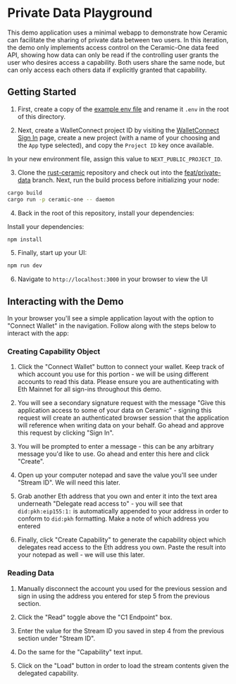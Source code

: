 # Private Data Playground

This demo application uses a minimal webapp to demonstrate how Ceramic can facilitate the sharing of private data between two users. In this iteration, the demo only implements access control on the Ceramic-One data feed API, showing how data can only be read if the controlling user grants the user who desires access a capability. Both users share the same node, but can only access each others data if explicitly granted that capability.

## Getting Started

1. First, create a copy of the [example env file](.env.example) and rename it `.env` in the root of this directory.

2. Next, create a WalletConnect project ID by visiting the [WalletConnect Sign In](https://cloud.walletconnect.com/sign-in) page, create a new project (with a name of your choosing and the `App` type selected), and copy the `Project ID` key once available. 

In your new environment file, assign this value to `NEXT_PUBLIC_PROJECT_ID`.

3. Clone the [rust-ceramic](https://github.com/ceramicnetwork/rust-ceramic) repository and check out into the [feat/private-data](https://github.com/ceramicnetwork/rust-ceramic/tree/feat/private-data) branch. Next, run the build process before initializing your node:

```bash
cargo build
cargo run -p ceramic-one -- daemon
```

4. Back in the root of this repository, install your dependencies:

Install your dependencies:

```bash
npm install
```

5. Finally, start up your UI:

```bash
npm run dev
```

6. Navigate to `http://localhost:3000` in your browser to view the UI

## Interacting with the Demo

In your browser you'll see a simple application layout with the option to "Connect Wallet" in the navigation. Follow along with the steps below to interact with the app:

### Creating Capability Object

1. Click the "Connect Wallet" button to connect your wallet. Keep track of which account you use for this portion - we will be using different accounts to read this data. Please ensure you are authenticating with Eth Mainnet for all sign-ins throughout this demo.

2. You will see a secondary signature request with the message "Give this application access to some of your data on Ceramic" - signing this request will create an authenticated browser session that the application will reference when writing data on your behalf. Go ahead and approve this request by clicking "Sign In".

3. You will be prompted to enter a message - this can be any arbitrary message you'd like to use. Go ahead and enter this here and click "Create".

4. Open up your computer notepad and save the value you'll see under "Stream ID". We will need this later.

5. Grab another Eth address that you own and enter it into the text area underneath "Delegate read access to" - you will see that `did:pkh:eip155:1:` is automatically appended to your address in order to conform to `did:pkh` formatting. Make a note of which address you entered

6. Finally, click "Create Capability" to generate the capability object which delegates read access to the Eth address you own. Paste the result into your notepad as well - we will use this later.

### Reading Data 

1. Manually disconnect the account you used for the previous session and sign in using the address you entered for step 5 from the previous section.

2. Click the "Read" toggle above the "C1 Endpoint" box.

3. Enter the value for the Stream ID you saved in step 4 from the previous section under "Stream ID".

4. Do the same for the "Capability" text input.

5. Click on the "Load" button in order to load the stream contents given the delegated capability.


